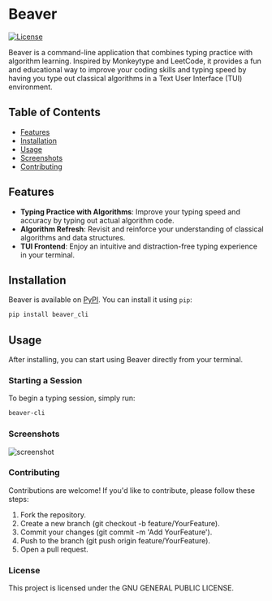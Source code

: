 # Beaver

[![License](https://img.shields.io/badge/license-MIT-blue.svg)](LICENSE)

Beaver is a command-line application that combines typing practice with algorithm learning. Inspired by Monkeytype and LeetCode, it provides a fun and educational way to improve your coding skills and typing speed by having you type out classical algorithms in a Text User Interface (TUI) environment.

## Table of Contents

- [Features](#features)
- [Installation](#installation)
- [Usage](#usage)
- [Screenshots](#screenshots)
- [Contributing](#contributing)

## Features

- **Typing Practice with Algorithms**: Improve your typing speed and accuracy by typing out actual algorithm code.
- **Algorithm Refresh**: Revisit and reinforce your understanding of classical algorithms and data structures.
- **TUI Frontend**: Enjoy an intuitive and distraction-free typing experience in your terminal.

## Installation

Beaver is available on [PyPI](https://pypi.org/project/beaver/). You can install it using `pip`:

```bash
pip install beaver_cli
```

## Usage
After installing, you can start using Beaver directly from your terminal.

### Starting a Session
To begin a typing session, simply run:
```bash
beaver-cli
```

### Screenshots
![screenshot](docs/screenshot.png)

### Contributing
Contributions are welcome! If you'd like to contribute, please follow these steps:

1. Fork the repository.
2. Create a new branch (git checkout -b feature/YourFeature).
3. Commit your changes (git commit -m 'Add YourFeature').
4. Push to the branch (git push origin feature/YourFeature).
4. Open a pull request.

### License 
This project is licensed under the GNU GENERAL PUBLIC LICENSE.